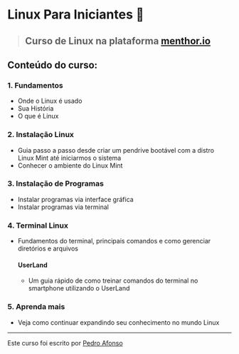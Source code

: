 # Linux Para Iniciantes 🐧
> ## Curso de Linux na plataforma [__menthor.io__](https://menthor.io)

## Conteúdo do curso:
### 1. __Fundamentos__
   - Onde o Linux é usado
   - Sua História
   - O que é Linux
### 2. __Instalação Linux__
  - Guia passo a passo desde criar um pendrive bootável com a distro Linux Mint até iniciarmos o sistema
  - Conhecer o ambiente do Linux Mint
### 3. __Instalação de Programas__
  - Instalar programas via interface gráfica
  - Instalar programas via terminal
### 4. __Terminal Linux__
 - Fundamentos do terminal, principais comandos e como gerenciar diretórios e arquivos
   #### UserLand
     - Um guia rápido de como treinar comandos do terminal no smartphone utilizando o UserLand
### 5. __Aprenda mais__
  - Veja como continuar expandindo seu conhecimento no mundo Linux

___

Este curso foi escrito por [Pedro Afonso](https://www.pedromclaro.com)
